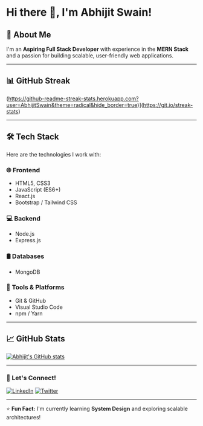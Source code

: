 # Hi there 👋, I'm Abhijit Swain!

## 🚀 About Me
I'm an **Aspiring Full Stack Developer** with experience in the **MERN Stack** and a passion for building scalable, user-friendly web applications.

---

## 📊 GitHub Streak

(https://github-readme-streak-stats.herokuapp.com?user=AbhijitSwain&theme=radical&hide_border=true)](https://git.io/streak-stats)

---

## 🛠️ Tech Stack
Here are the technologies I work with:

### 🌐 **Frontend**
- HTML5, CSS3
- JavaScript (ES6+)
- React.js
- Bootstrap / Tailwind CSS

### 💻 **Backend**
- Node.js
- Express.js

### 🛢️ **Databases**
- MongoDB

### 🔧 **Tools & Platforms**
- Git & GitHub
- Visual Studio Code
- npm / Yarn

---

## 📈 GitHub Stats

[![Abhijit's GitHub stats](https://github-readme-stats.vercel.app/api?username=AbhijitSwain&show_icons=true&theme=radical&hide_border=true)](https://github.com/AbhijitSwain)

---

### 🌟 Let's Connect!
[![LinkedIn](https://img.shields.io/badge/LinkedIn-Connect-blue)](your-linkedin-url)
[![Twitter](https://img.shields.io/badge/Twitter-Follow-blue)](your-twitter-url)

---

⭐ **Fun Fact:** I'm currently learning **System Design** and exploring scalable architectures!

